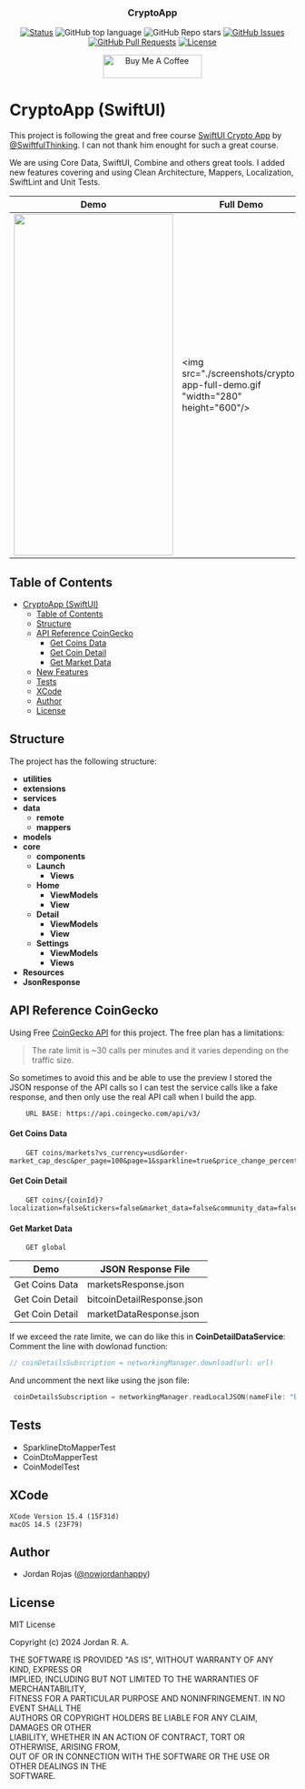 
<h3 align="center">CryptoApp</h3>

<div align="center">

  [![Status](https://img.shields.io/badge/status-active-success.svg)]() 
  ![GitHub top language](https://img.shields.io/github/languages/top/nowjordanhappy/SwiftUICryptoApp?color=yellow) 
  ![GitHub Repo stars](https://img.shields.io/github/stars/nowjordanhappy/SwiftUICryptoApp?style=social)
  [![GitHub Issues](https://img.shields.io/github/issues/nowjordanhappy/SwiftUICryptoApp.svg)](https://github.com/nowjordanhappy/SwiftUICryptoApp/issues)
  [![GitHub Pull Requests](https://img.shields.io/github/issues-pr/nowjordanhappy/SwiftUICryptoApp.svg)](https://github.com/nowjordanhappy/SwiftUICryptoApp/pulls)
  [![License](https://img.shields.io/badge/license-MIT-blue.svg)](/LICENSE)
  
  <a href="https://www.buymeacoffee.com/nowjordanhappy" target="_blank"><img src="https://cdn.buymeacoffee.com/buttons/default-orange.png" alt="Buy Me A Coffee" height="41" width="174"></a>
</div>

# CryptoApp (SwiftUI)

This project is following the great and free course [SwiftUI Crypto App](https://www.youtube.com/playlist?list=PLwvDm4Vfkdphbc3bgy_LpLRQ9DDfFGcFu) by [@SwiftfulThinking](https://github.com/SwiftfulThinking). I can not thank him enought for such a great course.

We are using Core Data, SwiftUI, Combine and others great tools. I added new features covering and using Clean Architecture, Mappers, Localization, SwiftLint and Unit Tests.


| Demo      | Full Demo |
| ----------|-----------|
| <img src="./screenshots/crypto-app-demo.gif" width="280" height="600" /> | <img src="./screenshots/crypto-app-full-demo.gif "width="280" height="600"/> |

## Table of Contents
- [CryptoApp (SwiftUI)](#crypto-app-swiftui)
  - [Table of Contents](#table-of-contents)
  - [Structure](#structure)
  - [API Reference CoinGecko](#api-reference-coin-gecko)
      - [Get Coins Data](#get-coins-data)
      - [Get Coin Detail](#get-coins-detail)
      - [Get Market Data](#get-market-data)
  - [New Features](#new-features)
  - [Tests](#tests)
  - [XCode](#xcode)
  - [Author](#author)
  - [License](#license)

 ## Structure<a name = "structure"></a>
The project has the following structure:

- **utilities**
- **extensions**
- **services**
- **data**
  - **remote**
  - **mappers**
- **models**
- **core**
  - **components**
  - **Launch**
    - **Views**
  - **Home**
    - **ViewModels** 
    - **View**
  - **Detail**
    - **ViewModels** 
    - **View**
  - **Settings**
    - **ViewModels** 
    - **Views**
- **Resources**
- **JsonResponse**

## API Reference CoinGecko<a name = "api-reference-coin-gecko"></a>
Using Free [CoinGecko API](https://docs.coingecko.com/reference/introduction) for this project. The free plan has a limitations: 
> The rate limit is ~30 calls per minutes and it varies depending on the traffic size. 

So sometimes to avoid this and be able to use the preview I stored the JSON response of the API calls so I can test the service calls like a fake response, and then only use the real API call when I build the app.

```
    URL BASE: https://api.coingecko.com/api/v3/
```

#### Get Coins Data<a name = "get-coins-data"></a>

```http
    GET coins/markets?vs_currency=usd&order-market_cap_desc&per_page=100&page=1&sparkline=true&price_change_percentage=24h
```

#### Get Coin Detail<a name = "get-coins-detail"></a>

```http
    GET coins/{coinId}?localization=false&tickers=false&market_data=false&community_data=false&developer_data=false&sparkline=false
```

#### Get Market Data<a name = "get-market-data"></a>

```http
    GET global
```


| Demo      | JSON Response File |
| ----------|-----------|
| Get Coins Data | marketsResponse.json |
| Get Coin Detail | bitcoinDetailResponse.json |
| Get Coin Detail | marketDataResponse.json |

If we exceed the rate limite, we can do like this in **CoinDetailDataService**:
Comment the line with dowlonad function:

```swift
// coinDetailsSubscription = networkingManager.download(url: url)
```

And uncomment the next like using the json file:
```swift
 coinDetailsSubscription = networkingManager.readLocalJSON(nameFile: "bitcoinDetailResponse"
```


## Tests<a name = "tests"></a>

- SparklineDtoMapperTest
- CoinDtoMapperTest
- CoinModelTest


## XCode<a name = "xcode"></a>

```
XCode Version 15.4 (15F31d)
macOS 14.5 (23F79)
```

## Author<a name = "author"></a>

- Jordan Rojas ([@nowjordanhappy](https://github.com/nowjordanhappy))

## License<a name = "license"></a>

MIT License

Copyright (c) 2024 Jordan R. A.

THE SOFTWARE IS PROVIDED "AS IS", WITHOUT WARRANTY OF ANY KIND, EXPRESS OR  
IMPLIED, INCLUDING BUT NOT LIMITED TO THE WARRANTIES OF MERCHANTABILITY,  
FITNESS FOR A PARTICULAR PURPOSE AND NONINFRINGEMENT. IN NO EVENT SHALL THE  
AUTHORS OR COPYRIGHT HOLDERS BE LIABLE FOR ANY CLAIM, DAMAGES OR OTHER  
LIABILITY, WHETHER IN AN ACTION OF CONTRACT, TORT OR OTHERWISE, ARISING FROM,  
OUT OF OR IN CONNECTION WITH THE SOFTWARE OR THE USE OR OTHER DEALINGS IN THE  
SOFTWARE.